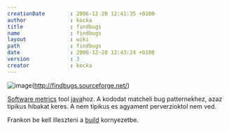 ```yaml
---
creationDate        : 2006-12-20 12:41:35 +0100 
author              : kocka 
title               : findbugs 
name                : findbugs 
layout              : wiki 
path                : findbugs 
date                : 2006-12-20 12:43:24 +0100 
version             : 3 
creator             : kocka 
---
```

![image](http://findbugs.sourceforge.net/buggy-sm.png)(http://findbugs.sourceforge.net/)

[Software metrics](Software%20Metrics.html) tool [java](java.html)hoz. A kododat matcheli bug patternekhez, azaz tipikus hibakat keres. A nem tipikus es agyament perverzioktol nem ved.

Frankon be kell illeszteni a [build](build.html) kornyezetbe.


